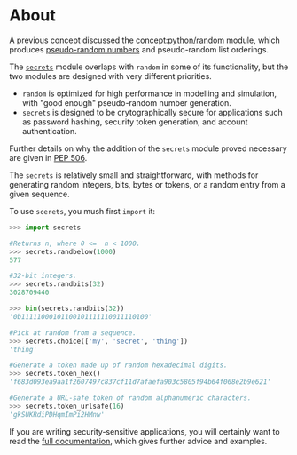 # About

A previous concept discussed the [concept:python/random]() module, which produces [pseudo-random numbers][pseudo-random-numbers] and pseudo-random list orderings.

The [`secrets`][secrets] module overlaps with `random` in some of its functionality, but the two modules are designed with very different priorities.

- `random` is optimized for high performance in modelling and simulation, with "good enough" pseudo-random number generation.
- `secrets` is designed to be crytographically secure for applications such as password hashing, security token generation, and account authentication.


Further details on why the addition of the `secrets` module proved necessary are given in [PEP 506][PEP506].

The `secrets` is relatively small and straightforward, with methods for generating random integers, bits, bytes or tokens, or a random entry from a given sequence.

To use `scerets`, you mush first `import` it:


```python
>>> import secrets

#Returns n, where 0 <=  n < 1000.
>>> secrets.randbelow(1000) 
577

#32-bit integers.
>>> secrets.randbits(32) 
3028709440

>>> bin(secrets.randbits(32))
'0b11111000101100101111110011110100'

#Pick at random from a sequence.
>>> secrets.choice(['my', 'secret', 'thing']) 
'thing'

#Generate a token made up of random hexadecimal digits.
>>> secrets.token_hex() 
'f683d093ea9aa1f2607497c837cf11d7afaefa903c5805f94b64f068e2b9e621'

#Generate a URL-safe token of random alphanumeric characters.
>>> secrets.token_urlsafe(16) 
'gkSUKRdiPDHqmImPi2HMnw'
```


If you are writing security-sensitive applications, you will certainly want to read the [full documentation][secrets], which gives further advice and examples.


[PEP506]: https://peps.python.org/pep-0506/
[pseudo-random-numbers]: https://www.khanacademy.org/computing/computer-science/cryptography/crypt/v/random-vs-pseudorandom-number-generators
[secrets]: https://docs.python.org/3/library/secrets.html